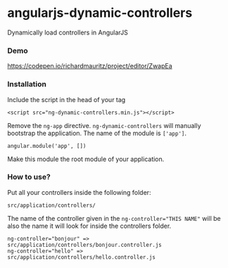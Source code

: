 # angularjs-dynamic-controllers
Dynamically load controllers in AngularJS

### Demo
https://codepen.io/richardmauritz/project/editor/ZwapEa

### Installation
Include the script in the head of your tag

```
<script src="ng-dynamic-controllers.min.js"></script>
```

Remove the `ng-app` directive. `ng-dynamic-controllers` will manually bootstrap the application.
The name of the module is `['app']`.

```
angular.module('app', [])
```

Make this module the root module of your application.

### How to use?

Put all your controllers inside the following folder:

```
src/application/controllers/
```

The name of the controller given in the `ng-controller="THIS NAME"` will be also the name it will look for inside the controllers folder.

```
ng-controller="bonjour" => src/application/controllers/bonjour.controller.js
ng-controller="hello" => src/application/controllers/hello.controller.js
```
